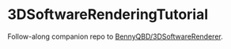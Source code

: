 # 3DSoftwareRenderingTutorial
Follow-along companion repo to [BennyQBD/3DSoftwareRenderer](https://github.com/BennyQBD/3DSoftwareRenderer).